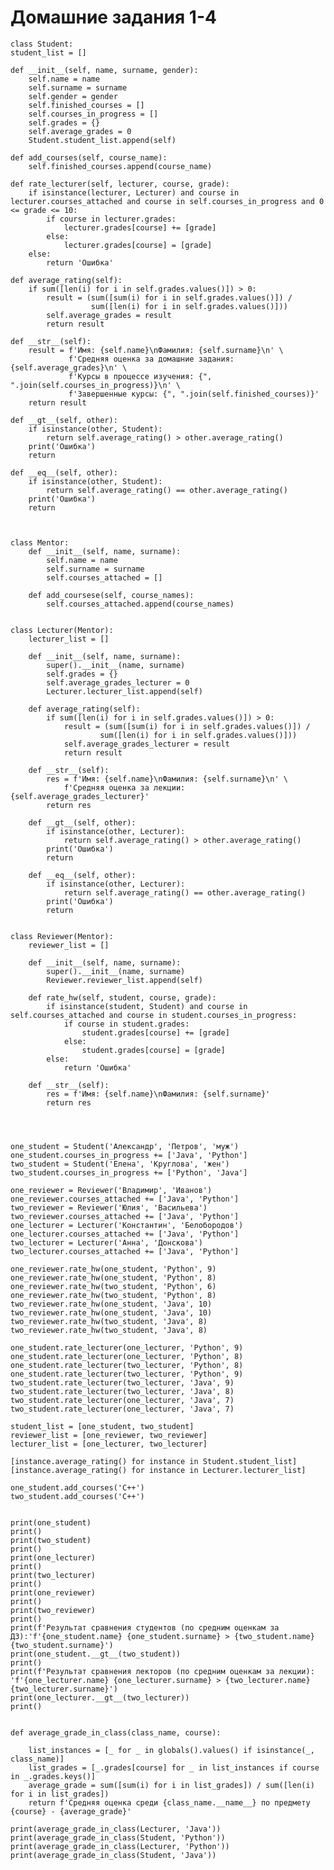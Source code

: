 # Домашние задания 1-4

    class Student:
    student_list = []

    def __init__(self, name, surname, gender):
        self.name = name
        self.surname = surname
        self.gender = gender
        self.finished_courses = []
        self.courses_in_progress = []
        self.grades = {}
        self.average_grades = 0
        Student.student_list.append(self)

    def add_courses(self, course_name):
        self.finished_courses.append(course_name)

    def rate_lecturer(self, lecturer, course, grade):
        if isinstance(lecturer, Lecturer) and course in lecturer.courses_attached and course in self.courses_in_progress and 0 <= grade <= 10:
            if course in lecturer.grades:
                lecturer.grades[course] += [grade]
            else:
                lecturer.grades[course] = [grade]
        else:
            return 'Ошибка'

    def average_rating(self):
        if sum([len(i) for i in self.grades.values()]) > 0:
            result = (sum([sum(i) for i in self.grades.values()]) /
                      sum([len(i) for i in self.grades.values()]))
            self.average_grades = result
            return result

    def __str__(self):
        result = f'Имя: {self.name}\nФамилия: {self.surname}\n' \
                 f'Средняя оценка за домашние задания: {self.average_grades}\n' \
                 f'Курсы в процессе изучения: {", ".join(self.courses_in_progress)}\n' \
                 f'Завершенные курсы: {", ".join(self.finished_courses)}'
        return result

    def __gt__(self, other):
        if isinstance(other, Student):
            return self.average_rating() > other.average_rating()
        print('Ошибка')
        return

    def __eq__(self, other):
        if isinstance(other, Student):
            return self.average_rating() == other.average_rating()
        print('Ошибка')
        return



    class Mentor:
        def __init__(self, name, surname):
            self.name = name
            self.surname = surname
            self.courses_attached = []

        def add_coursese(self, course_names):
            self.courses_attached.append(course_names)


    class Lecturer(Mentor):
        lecturer_list = []

        def __init__(self, name, surname):
            super().__init__(name, surname)
            self.grades = {}
            self.average_grades_lecturer = 0
            Lecturer.lecturer_list.append(self)

        def average_rating(self):
            if sum([len(i) for i in self.grades.values()]) > 0:
                result = (sum([sum(i) for i in self.grades.values()]) /
                        sum([len(i) for i in self.grades.values()]))
                self.average_grades_lecturer = result
                return result

        def __str__(self):
            res = f'Имя: {self.name}\nФамилия: {self.surname}\n' \
                f'Средняя оценка за лекции:  {self.average_grades_lecturer}'
            return res

        def __gt__(self, other):
            if isinstance(other, Lecturer):
                return self.average_rating() > other.average_rating()
            print('Ошибка')
            return

        def __eq__(self, other):
            if isinstance(other, Lecturer):
                return self.average_rating() == other.average_rating()
            print('Ошибка')
            return


    class Reviewer(Mentor):
        reviewer_list = []

        def __init__(self, name, surname):
            super().__init__(name, surname)
            Reviewer.reviewer_list.append(self)

        def rate_hw(self, student, course, grade):
            if isinstance(student, Student) and course in self.courses_attached and course in student.courses_in_progress:
                if course in student.grades:
                    student.grades[course] += [grade]
                else:
                    student.grades[course] = [grade]
            else:
                return 'Ошибка'

        def __str__(self):
            res = f'Имя: {self.name}\nФамилия: {self.surname}'
            return res




    one_student = Student('Александр', 'Петров', 'муж')
    one_student.courses_in_progress += ['Java', 'Python']
    two_student = Student('Елена', 'Круглова', 'жен')
    two_student.courses_in_progress += ['Python', 'Java']

    one_reviewer = Reviewer('Владимир', 'Иванов')
    one_reviewer.courses_attached += ['Java', 'Python']
    two_reviewer = Reviewer('Юлия', 'Васильева')
    two_reviewer.courses_attached += ['Java', 'Python']
    one_lecturer = Lecturer('Константин', 'Белобородов')
    one_lecturer.courses_attached += ['Java', 'Python']
    two_lecturer = Lecturer('Анна', 'Донскова')
    two_lecturer.courses_attached += ['Java', 'Python']

    one_reviewer.rate_hw(one_student, 'Python', 9)
    one_reviewer.rate_hw(one_student, 'Python', 8)
    one_reviewer.rate_hw(two_student, 'Python', 6)
    one_reviewer.rate_hw(two_student, 'Python', 8)
    two_reviewer.rate_hw(one_student, 'Java', 10)
    two_reviewer.rate_hw(one_student, 'Java', 10)
    two_reviewer.rate_hw(two_student, 'Java', 8)
    two_reviewer.rate_hw(two_student, 'Java', 8)

    one_student.rate_lecturer(one_lecturer, 'Python', 9)
    one_student.rate_lecturer(one_lecturer, 'Python', 8)
    one_student.rate_lecturer(two_lecturer, 'Python', 8)
    one_student.rate_lecturer(two_lecturer, 'Python', 9)
    two_student.rate_lecturer(two_lecturer, 'Java', 9)
    two_student.rate_lecturer(two_lecturer, 'Java', 8)
    two_student.rate_lecturer(one_lecturer, 'Java', 7)
    two_student.rate_lecturer(one_lecturer, 'Java', 7)

    student_list = [one_student, two_student]
    reviewer_list = [one_reviewer, two_reviewer]
    lecturer_list = [one_lecturer, two_lecturer]

    [instance.average_rating() for instance in Student.student_list]
    [instance.average_rating() for instance in Lecturer.lecturer_list]

    one_student.add_courses('C++')
    two_student.add_courses('C++')


    print(one_student)
    print()
    print(two_student)
    print()
    print(one_lecturer)
    print()
    print(two_lecturer)
    print()
    print(one_reviewer)
    print()
    print(two_reviewer)
    print()
    print(f'Результат сравнения студентов (по средним оценкам за ДЗ):'f'{one_student.name} {one_student.surname} > {two_student.name} {two_student.surname}')
    print(one_student.__gt__(two_student))
    print()
    print(f'Результат сравнения лекторов (по средним оценкам за лекции): 'f'{one_lecturer.name} {one_lecturer.surname} > {two_lecturer.name} {two_lecturer.surname}')
    print(one_lecturer.__gt__(two_lecturer))
    print()


    def average_grade_in_class(class_name, course):

        list_instances = [_ for _ in globals().values() if isinstance(_, class_name)]
        list_grades = [_.grades[course] for _ in list_instances if course in _.grades.keys()]
        average_grade = sum([sum(i) for i in list_grades]) / sum([len(i) for i in list_grades])
        return f'Средняя оценка среди {class_name.__name__} по предмету {course} - {average_grade}'

    print(average_grade_in_class(Lecturer, 'Java'))
    print(average_grade_in_class(Student, 'Python'))
    print(average_grade_in_class(Lecturer, 'Python'))
    print(average_grade_in_class(Student, 'Java'))